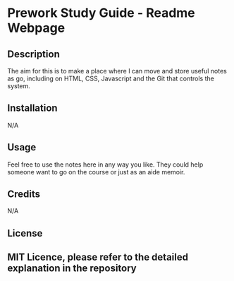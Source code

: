 # Prework Study Guide - Readme Webpage
## Description

The aim for this is to make a place where I can move and store useful notes as go, including on HTML, CSS, Javascript and the Git that controls the system. 

## Installation

N/A

## Usage

Feel free to use the notes here in any way you like. They could help someone want to go on the course or just as an aide memoir.

## Credits

N/A

## License

MIT Licence, please refer to the detailed explanation in the repository
---
